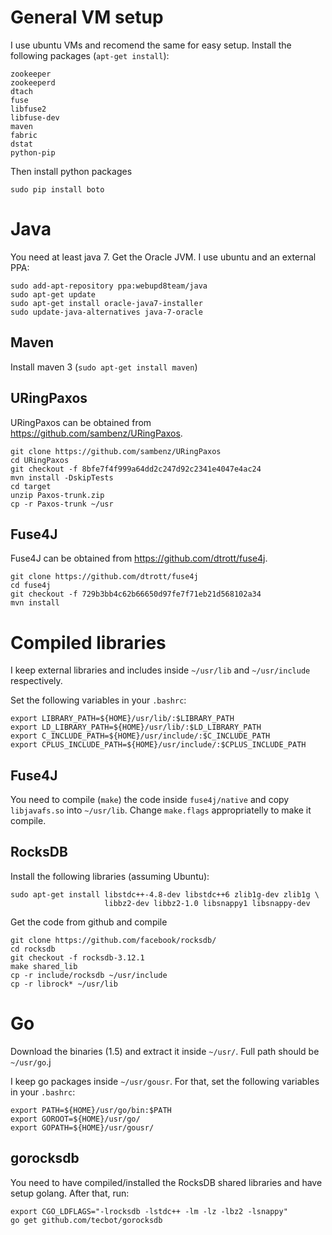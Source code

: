 # General VM setup
I use ubuntu VMs and recomend the same for easy setup. Install the following packages (`apt-get install`):

    zookeeper
    zookeeperd
    dtach
    fuse
    libfuse2
    libfuse-dev
    maven
    fabric
    dstat
    python-pip

Then install python packages

    sudo pip install boto

# Java
You need at least java 7. Get the Oracle JVM. I use ubuntu and an external PPA:

    sudo add-apt-repository ppa:webupd8team/java
    sudo apt-get update
    sudo apt-get install oracle-java7-installer
    sudo update-java-alternatives java-7-oracle

## Maven
Install maven 3 (`sudo apt-get install maven`)
## URingPaxos
URingPaxos can be obtained from <https://github.com/sambenz/URingPaxos>.

    git clone https://github.com/sambenz/URingPaxos
    cd URingPaxos
    git checkout -f 8bfe7f4f999a64dd2c247d92c2341e4047e4ac24
    mvn install -DskipTests
    cd target
    unzip Paxos-trunk.zip
    cp -r Paxos-trunk ~/usr

## Fuse4J
Fuse4J can be obtained from <https://github.com/dtrott/fuse4j>.

    git clone https://github.com/dtrott/fuse4j
    cd fuse4j
    git checkout -f 729b3bb4c62b66650d97fe7f71eb21d568102a34
    mvn install

# Compiled libraries
I keep external libraries and includes inside `~/usr/lib` and `~/usr/include` respectively.

Set the following variables in your `.bashrc`:

    export LIBRARY_PATH=${HOME}/usr/lib/:$LIBRARY_PATH
    export LD_LIBRARY_PATH=${HOME}/usr/lib/:$LD_LIBRARY_PATH
    export C_INCLUDE_PATH=${HOME}/usr/include/:$C_INCLUDE_PATH
    export CPLUS_INCLUDE_PATH=${HOME}/usr/include/:$CPLUS_INCLUDE_PATH

## Fuse4J
You need to compile (`make`) the code inside `fuse4j/native` and copy `libjavafs.so` into `~/usr/lib`.
Change `make.flags` appropriatelly to make it compile.

## RocksDB
Install the following libraries (assuming Ubuntu):

    sudo apt-get install libstdc++-4.8-dev libstdc++6 zlib1g-dev zlib1g \
                         libbz2-dev libbz2-1.0 libsnappy1 libsnappy-dev

Get the code from github and compile

    git clone https://github.com/facebook/rocksdb/
    cd rocksdb
    git checkout -f rocksdb-3.12.1
    make shared_lib
    cp -r include/rocksdb ~/usr/include
    cp -r librock* ~/usr/lib

# Go
Download the binaries (1.5) and extract it inside `~/usr/`. Full path should be `~/usr/go`.j

I keep go packages inside `~/usr/gousr`. For that, set the following variables in your `.bashrc`:

    export PATH=${HOME}/usr/go/bin:$PATH
    export GOROOT=${HOME}/usr/go/
    export GOPATH=${HOME}/usr/gousr/

## gorocksdb
You need to have compiled/installed the RocksDB shared libraries and have setup golang. After that, run:

    export CGO_LDFLAGS="-lrocksdb -lstdc++ -lm -lz -lbz2 -lsnappy"
    go get github.com/tecbot/gorocksdb

